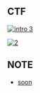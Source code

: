 
## CTF
[![intro 3](https://user-images.githubusercontent.com/106317311/171185621-c03aeddc-a31d-4545-bb9d-7394236fab20.jpg)](https://shadowfor-0.github.io/sf0/Intro%20to%20Offensive%20Security/)
   
[![2](https://user-images.githubusercontent.com/106317311/171198238-51c38738-09cf-4ba0-adc0-decd68a2c859.jpg)](https://shadowfor-0.github.io/sf0/Intro%20to%20Defensive%20Security/)

## NOTE

   * [soon](https://shadowfor-0.github.io/sf0)
   
   


